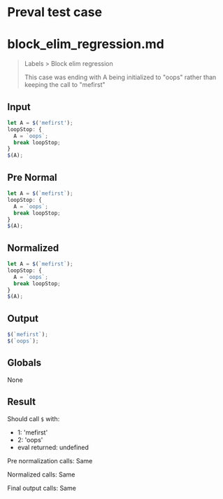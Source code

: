 # Preval test case

# block_elim_regression.md

> Labels > Block elim regression
>
> This case was ending with A being initialized to "oops" rather than keeping the call to "mefirst"

## Input

`````js filename=intro
let A = $('mefirst');
loopStop: {
  A = `oops`;
  break loopStop;
}
$(A);
`````

## Pre Normal

`````js filename=intro
let A = $(`mefirst`);
loopStop: {
  A = `oops`;
  break loopStop;
}
$(A);
`````

## Normalized

`````js filename=intro
let A = $(`mefirst`);
loopStop: {
  A = `oops`;
  break loopStop;
}
$(A);
`````

## Output

`````js filename=intro
$(`mefirst`);
$(`oops`);
`````

## Globals

None

## Result

Should call `$` with:
 - 1: 'mefirst'
 - 2: 'oops'
 - eval returned: undefined

Pre normalization calls: Same

Normalized calls: Same

Final output calls: Same
